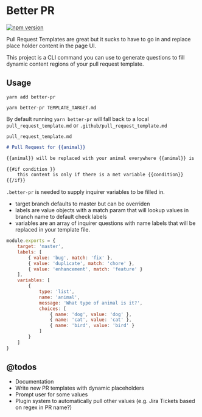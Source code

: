 # Better PR

[![npm version](https://badge.fury.io/js/better-pr.svg)](https://badge.fury.io/js/better-pr)


Pull Request Templates are great but it sucks to have to go in and replace place holder content in the page UI.

This project is a CLI command you can use to generate questions to fill dynamic content regions of your pull request template.

## Usage

`yarn add better-pr`

`yarn better-pr TEMPLATE_TARGET.md`

By default running `yarn better-pr` will fall back to a local `pull_request_template.md` or `.github/pull_request_template.md`



`pull_request_template.md`
```markdown
# Pull Request for {{animal}}

{{animal}} will be replaced with your animal everywhere {{animal}} is

{{#if condition }}
    this content is only if there is a met variable {{condition}}
{{/if}}
```


`.better-pr` is needed to supply inquirer variables to be filled in.

- target branch defaults to master but can be overriden
- labels are value objects with a match param that will lookup values in branch name to default check labels
- variables are an array of inquirer questions with name labels that will be replaced in your template file.

```javascript
module.exports = {
    target: 'master',
    labels: [
        { value: 'bug', match: 'fix' },
        { value: 'duplicate', match: 'chore' },
        { value: 'enhancement', match: 'feature' }
    ],
    variables: [
        {
            type: 'list',
            name: 'animal',
            message: 'What type of animal is it?',
            choices: [
                { name: 'dog', value: 'dog' },
                { name: 'cat', value: 'cat' },
                { name: 'bird', value: 'bird' }
            ]
        }
    ]
}
```




## @todos
-   Documentation
-   Write new PR templates with dynamic placeholders
-   Prompt user for some values
-   Plugin system to automatically pull other values (e.g. Jira Tickets based on regex in PR name?)
